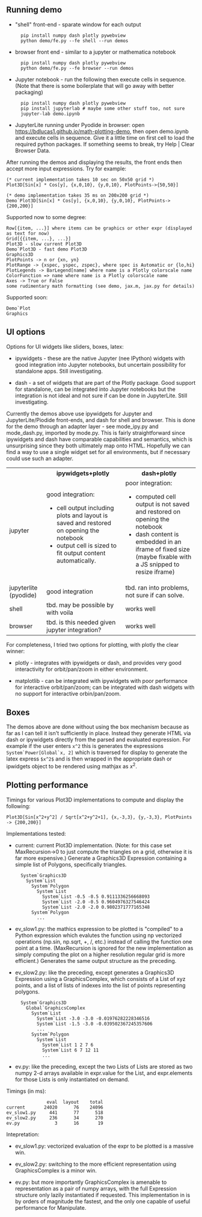 ## Running demo

* "shell" front-end - sparate window for each output

        pip install numpy dash plotly pywebview
        python demo/fe.py --fe shell --run demos

* browser front end - similar to a jupyter or mathematica notebook

        pip install numpy dash plotly pywebview
        python demo/fe.py --fe browser --run demos

* Jupyter notebook - run the following then execute cells in sequence.
  (Note that there is some boilerplate that will go away with better packaging)
 
        pip install numpy dash plotly pywebview
        pip install jupyterlab # maybe some other stuff too, not sure
        jupyter-lab demo.ipynb

* JupyterLite running under Pyodide in browser: open <a href="https://bdlucas1.github.io/math-plotting-demo">https://bdlucas1.github.io/math-plotting-demo</a>,
  then open demo.ipynb and execute cells in sequence.
  Give it a little time on first cell to load the required python packages.
  If something seems to break, try Help | Clear Browser Data.

After running the demos and displaying the results, the front ends
then accept more input expressions. Try for example:

    (* current implementation takes 10 sec on 50x50 grid *)
    Plot3D[Sin[x] * Cos[y], {x,0,10}, {y,0,10}, PlotPoints->{50,50}]

    (* demo implementation takes 35 ms on 200x200 grid *)
    Demo`Plot3D[Sin[x] * Cos[y], {x,0,10}, {y,0,10}, PlotPoints->{200,200}]

Supported now to some degree:

    Row[{item, ...}] where items can be graphics or other expr (displayed as text for now)
    Grid[{{item, ...}, ...}]
    Plot3D - slow current Plot3D
    Demo`Plot3D - fast demo Plot3D
    Graphics3D
    PlotPoints -> n or {xn, yn}
    PlotRange -> {xspec, yspec, zspec}, where spec is Automatic or {lo,hi}
    PlotLegends -> BarLegend[name] where name is a Plotly colorscale name
    ColorFunction => name where name is a Plotly colorscale name
    Axes -> True or False
    some rudimentary math formatting (see demo, jax.m, jax.py for details)

Supported soon:

    Demo`Plot
    Graphics

## UI options

Options for UI widgets like sliders, boxes, latex:

* ipywidgets - these are the native Jupyter (nee IPython) widgets with
  good integration into Jupyter notebooks, but uncertain possibility
  for standalone apps. Still investigating.

* dash - a set of widgets that are part of the Plotly package. Good
  support for standalone, can be integrated into Jupyter notebooks but
  the integration is not ideal and not sure if can be done in
  JupyterLite. Still investigating.

Currently the demos above use ipywidgets for Jupyter and
JupyterLite/Piodide front-ends, and dash for shell and browser. This
is done for the demo through an adapter layer - see mode_ipy.py and
mode_dash.py, imported by mode.py. This is fairly straightforward
since ipywidgets and dash have comparable capabilities and semantics,
which is unsurprising since they both ultimately map onto
HTML. Hopefully we can find a way to use a single widget set for all
environments, but if necessary could use such an adapter.

<table>
  <tr>
    <td>
    <th>ipywidgets+plotly</th>
    <th>dash+plotly</th>
  </tr>
  <tr>
    <td>jupyter</td>
    <td>good integration:
      <ul>
        <li>cell output including plots and layout is saved and restored on opening the notebook</li>
        <li>output cell is sized to fit output content automatically.</li>
       </ul>
    </td>
    <td>poor integration:
      <ul>
        <li>computed cell output is not saved and restored on opening the notebook</li>
        <li>dash content is embedded in an iframe of fixed size
           (maybe fixable with a JS snipped to resize iframe)</li>
      </ul>
    </td>
  </tr>
  <tr>
    <td>jupyterlite (pyodide)</td>
    <td>good integration</td>
    <td>tbd. ran into problems, not sure if can solve.</td>
  </tr>
  <tr>
    <td>shell</td>
    <td>tbd. may be possible by with voila</td>
    <td>works well</td>
  </tr>
  <tr>
    <td>browser</td>
    <td>tbd. is this needed given jupyter integration?</td>
    <td>works well</td>    
  </tr>
</table>

For completeness, I tried two options for plotting, with plotly the clear winner:

* plotly - integrates with ipywidgets or dash, and provides very good
  interactivity for orbit/pan/zoom in either environment.

* matplotlib - can be integrated with ipywidgets with poor performance
  for interactive orbit/pan/zoom; can be integrated with dash widgets
  with no support for interactive orbin/pan/zoom.


## Boxes

The demos above are done without using the box mechanism because as
far as I can tell it isn't sufficiently in place. Instead they
generate HTML via dash or ipywidgets directly from the parsed and
evaluated expression. For example if the user enters `x^2` this is
generates the expressions ``System`Power[Global`x, 2]`` which is
traversed for display to generate the latex express `$x^2$` and is
then wrapped in the appropriate dash or ipwidgets object to be
rendered using mathjax as $x^2$.


## Plotting performance

Timings for various Plot3D implementations to compute and display the following:

    Plot3D[Sin[x^2+y^2] / Sqrt[x^2+y^2+1], {x,-3,3}, {y,-3,3}, PlotPoints -> {200,200}]

Implementations tested:

* current: current Plot3D implementation. (Note: for this case set
  MaxRecursion->0 to just compute the triangles on a grid, otherwise
  it is far more expensive.) Generate a Graphics3D Expression
  containing a simple list of Polygons, specifically triangles.

        System`Graphics3D
          System`List
            System`Polygon
              System`List
                System`List -0.5 -0.5 0.9111336256668093
                System`List -2.0 -0.5 0.9604976327546424
                System`List -2.0 -2.0 0.9802371777165348
            System`Polygon
              ...

* ev_slow1.py: the mathics expression to be plotted is "compiled" to a
  Python expression which evalutes the function using np vectorized
  operations (np.sin, np.sqrt, +, /, etc.) instead of calling the
  function one point at a time.  (MaxRecursion is ignored for the new
  implementation as simply computing the plot on a higher resolution
  regular grid is more efficient.) Generates the same output structure
  as the preceding.
    
* ev_slow2.py: like the preceding, except generates a Graphics3D
  Expression using a GraphicsComplex, which consists of a List of xyz
  points, and a list of lists of indexes into the list of points
  representing polygons.
 
        System`Graphics3D
          Global`GraphicsComplex
            System`List
              System`List -3.0 -3.0 -0.01976282228346516
              System`List -1.5 -3.0 -0.039502367245357606
              ...
            System`Polygon
              System`List
                System`List 1 2 7 6
                System`List 6 7 12 11
                ...
    
* ev.py: like the preceding, except the two Lists of Lists are stored
  as two numpy 2-d arrays available in expr.value for the List, and
  expr.elements for those Lists is only instantiated on demand.

Timings (in ms):

                   eval  layout    total
    current       24020      76    24096
    ev_slow1.py     441      77      518
    ev_slow2.py     236      34      270
    ev.py             3      16       19

Intepretation:

* ev_slow1.py: vectorized evaluation of the expr to be plotted is a
  massive win.

* ev_slow2.py: switching to the more efficient representation using
  GraphicsComplex is a minor win.

* ev.py: but more importantly GraphicsComplex is amenable to
  representation as a pair of numpy arrays, with the full Expression
  structure only lazily instantiated if requested.  This
  implementation in is by orders of magnitude the fastest, and the
  only one capable of useful performance for Manipulate.


